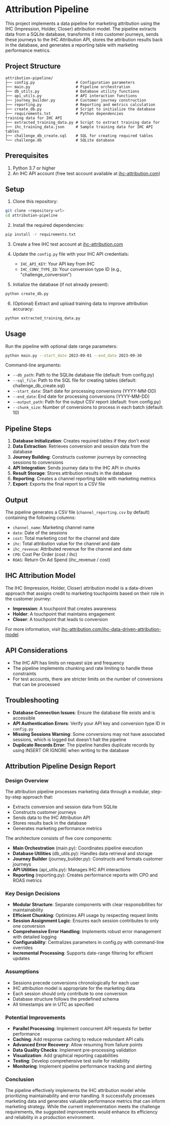 # Attribution Pipeline

This project implements a data pipeline for marketing attribution using the IHC (Impression, Holder, Closer) attribution model. The pipeline extracts data from a SQLite database, transforms it into customer journeys, sends these journeys to the IHC Attribution API, stores the attribution results back in the database, and generates a reporting table with marketing performance metrics.

## Project Structure
```
attribution-pipeline/
├── config.py                  # Configuration parameters
├── main.py                    # Pipeline orchestration
├── db_utils.py                # Database utility functions
├── api_utils.py               # API interaction functions
├── journey_builder.py         # Customer journey construction
├── reporting.py               # Reporting and metrics calculation
├── create_db.py               # Script to initialize the database
├── requirements.txt           # Python dependencies
training data for IHC API
├── extracted_training_data.py # Script to extract training data for
├── ihc_training_data.json     # Sample training data for IHC API
tables
├── challenge_db_create.sql    # SQL for creating required tables
└── challenge.db               # SQLite database
```


## Prerequisites

1. Python 3.7 or higher
2. An IHC API account (free test account available at [ihc-attribution.com](https://ihc-attribution.com/))

## Setup

1. Clone this repository:

```bash
git clone <repository-url>
cd attribution-pipeline
```

2. Install the required dependencies:

```bash
pip install -r requirements.txt
```

3. Create a free IHC test account at [ihc-attribution.com](https://ihc-attribution.com/)

4. Update the `config.py` file with your IHC API credentials:
   - `IHC_API_KEY`: Your API key from IHC
   - `IHC_CONV_TYPE_ID`: Your conversion type ID (e.g., "challenge_conversion")

5. Initialize the database (if not already present):

```bash
python create_db.py
```

6. (Optional) Extract and upload training data to improve attribution accuracy:

```bash
python extracted_training_data.py
```

## Usage

Run the pipeline with optional date range parameters:

```bash
python main.py --start_date 2023-09-01 --end_date 2023-09-30
```

Command-line arguments:
- `--db_path`: Path to the SQLite database file (default: from config.py)
- `--sql_file`: Path to the SQL file for creating tables (default: challenge_db_create.sql)
- `--start_date`: Start date for processing conversions (YYYY-MM-DD)
- `--end_date`: End date for processing conversions (YYYY-MM-DD)
- `--output_path`: Path for the output CSV report (default: from config.py)
- `--chunk_size`: Number of conversions to process in each batch (default: 10)

## Pipeline Steps

1. **Database Initialization**: Creates required tables if they don't exist
2. **Data Extraction**: Retrieves conversion and session data from the database
3. **Journey Building**: Constructs customer journeys by connecting sessions to conversions
4. **API Integration**: Sends journey data to the IHC API in chunks
5. **Result Storage**: Stores attribution results in the database
6. **Reporting**: Creates a channel reporting table with marketing metrics
7. **Export**: Exports the final report to a CSV file

## Output

The pipeline generates a CSV file (`channel_reporting.csv` by default) containing the following columns:
- `channel_name`: Marketing channel name
- `date`: Date of the sessions
- `cost`: Total marketing cost for the channel and date
- `ihc`: Total attribution value for the channel and date
- `ihc_revenue`: Attributed revenue for the channel and date
- `CPO`: Cost Per Order (cost / ihc)
- `ROAS`: Return On Ad Spend (ihc_revenue / cost)

## IHC Attribution Model

The IHC (Impression, Holder, Closer) attribution model is a data-driven approach that assigns credit to marketing touchpoints based on their role in the customer journey:
- **Impression**: A touchpoint that creates awareness
- **Holder**: A touchpoint that maintains engagement
- **Closer**: A touchpoint that leads to conversion

For more information, visit [ihc-attribution.com/ihc-data-driven-attribution-model](https://ihc-attribution.com/ihc-data-driven-attribution-model/).

## API Considerations

- The IHC API has limits on request size and frequency
- The pipeline implements chunking and rate limiting to handle these constraints
- For test accounts, there are stricter limits on the number of conversions that can be processed

## Troubleshooting

- **Database Connection Issues**: Ensure the database file exists and is accessible
- **API Authentication Errors**: Verify your API key and conversion type ID in `config.py`
- **Missing Sessions Warning**: Some conversions may not have associated sessions, which is logged but doesn't halt the pipeline
- **Duplicate Records Error**: The pipeline handles duplicate records by using INSERT OR IGNORE when writing to the database

## Attribution Pipeline Design Report

### Design Overview
The attribution pipeline processes marketing data through a modular, step-by-step approach that:
- Extracts conversion and session data from SQLite
- Constructs customer journeys
- Sends data to the IHC Attribution API
- Stores results back in the database
- Generates marketing performance metrics

The architecture consists of five core components:
- **Main Orchestration** (main.py): Coordinates pipeline execution
- **Database Utilities** (db_utils.py): Handles data retrieval and storage
- **Journey Builder** (journey_builder.py): Constructs and formats customer journeys
- **API Utilities** (api_utils.py): Manages IHC API interactions
- **Reporting** (reporting.py): Creates performance reports with CPO and ROAS metrics

### Key Design Decisions
- **Modular Structure**: Separate components with clear responsibilities for maintainability
- **Efficient Chunking**: Optimizes API usage by respecting request limits
- **Session Assignment Logic**: Ensures each session contributes to only one conversion
- **Comprehensive Error Handling**: Implements robust error management with detailed logging
- **Configurability**: Centralizes parameters in config.py with command-line overrides
- **Incremental Processing**: Supports date-range filtering for efficient updates

### Assumptions
- Sessions precede conversions chronologically for each user
- IHC attribution model is appropriate for the marketing data
- Each session should only contribute to one conversion
- Database structure follows the predefined schema
- All timestamps are in UTC as specified

### Potential Improvements
- **Parallel Processing**: Implement concurrent API requests for better performance
- **Caching**: Add response caching to reduce redundant API calls
- **Advanced Error Recovery**: Allow resuming from failure points
- **Data Quality Checks**: Implement pre-processing validation
- **Visualization**: Add graphical reporting capabilities
- **Testing**: Develop comprehensive test suite for reliability
- **Monitoring**: Implement pipeline performance tracking and alerting

### Conclusion
The pipeline effectively implements the IHC attribution model while prioritizing maintainability and error handling. It successfully processes marketing data and generates valuable performance metrics that can inform marketing strategy. While the current implementation meets the challenge requirements, the suggested improvements would enhance its efficiency and reliability in a production environment.